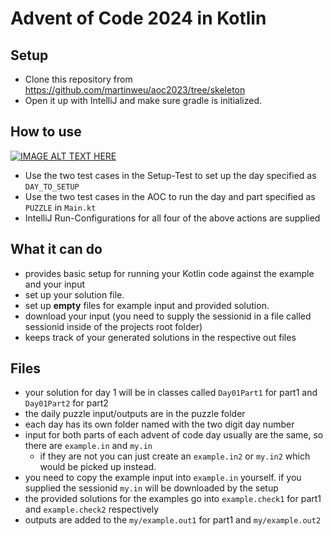 # Advent of Code 2024 in Kotlin

## Setup
- Clone this repository from https://github.com/martinweu/aoc2023/tree/skeleton
- Open it up with IntelliJ and make sure gradle is initialized.

## How to use

[![IMAGE ALT TEXT HERE](https://img.youtube.com/vi/cIeYnhMZ4QM/0.jpg)](https://www.youtube.com/watch?v=cIeYnhMZ4QM)

- Use the two test cases in the Setup-Test to set up the day specified as `DAY_TO_SETUP`
- Use the two test cases in the AOC to run the day and part specified as `PUZZLE` in `Main.kt`
- IntelliJ Run-Configurations for all four of the above actions are supplied

## What it can do
- provides basic setup for running your Kotlin code against the example and your input
- set up your solution file.
- set up **empty** files for example input and provided solution. 
- download your input (you need to supply the sessionid in a file called sessionid inside of the projects root folder)
- keeps track of your generated solutions in the respective out files

## Files
- your solution for day 1 will be in classes called `Day01Part1` for part1 and `Day01Part2` for part2 
- the daily puzzle input/outputs are in the puzzle folder
- each day has its own folder named with the two digit day number
- input for both parts of each advent of code day usually are the same, so there are `example.in` and `my.in`
  -  if they are not you can just create an `example.in2` or `my.in2` which would be picked up instead. 
- you need to copy the example input into `example.in` yourself. if you supplied the sessionid `my.in` will be downloaded by the setup 
- the provided solutions for the examples go into `example.check1` for part1 and `example.check2` respectively
- outputs are added to the `my/example.out1` for part1 and `my/example.out2`


